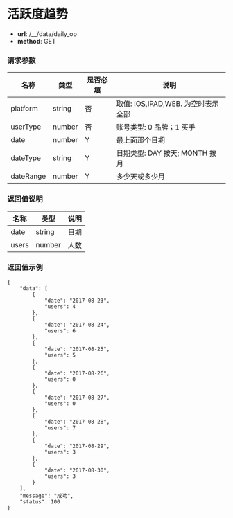 活跃度趋势
=====

- **url**: /__/data/daily_op
- **method**: GET

### 请求参数

|    名称   |  类型  | 是否必填 |                说明                |
|-----------|--------|----------|------------------------------------|
| platform  | string | 否       | 取值: IOS,IPAD,WEB. 为空时表示全部 |
| userType  | number | 否       | 账号类型: 0 品牌；1 买手           |
| date      | number | Y        | 最上面那个日期                     |
| dateType  | string | Y        | 日期类型: DAY 按天; MONTH 按月     |
| dateRange | number | Y        | 多少天或多少月                     |



### 返回值说明

|  名称 |  类型  | 说明 |
|-------|--------|------|
| date  | string | 日期 |
| users | number | 人数 |


### 返回值示例

```
{
    "data": [
        {
            "date": "2017-08-23",
            "users": 4
        },
        {
            "date": "2017-08-24",
            "users": 6
        },
        {
            "date": "2017-08-25",
            "users": 5
        },
        {
            "date": "2017-08-26",
            "users": 0
        },
        {
            "date": "2017-08-27",
            "users": 0
        },
        {
            "date": "2017-08-28",
            "users": 7
        },
        {
            "date": "2017-08-29",
            "users": 3
        },
        {
            "date": "2017-08-30",
            "users": 3
        }
    ],
    "message": "成功",
    "status": 100
}
```
